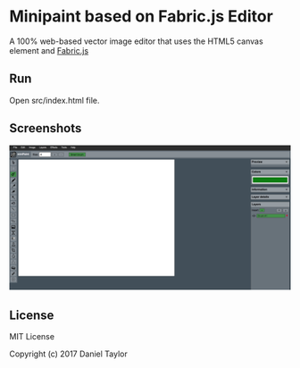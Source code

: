 # Minipaint based on Fabric.js Editor

A 100% web-based vector image editor that uses the HTML5 canvas element and [Fabric.js](http://fabricjs.com/)

## Run

Open src/index.html file.

## Screenshots

![Screenshot](screenshot.png)

## License

MIT License

Copyright (c) 2017 Daniel Taylor

